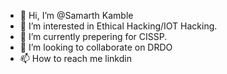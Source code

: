 - 👋 Hi, I’m @Samarth Kamble 
- 👀 I’m interested in Ethical Hacking/IOT Hacking.
- 🌱 I’m currently prepering for CISSP.
- 💞️ I’m looking to collaborate on DRDO
- 📫 How to reach me linkdin 

<!---
Samarth6/Samarth6 is a ✨ special ✨ repository because its `README.md` (this file) appears on your GitHub profile.
You can click the Preview link to take a look at your changes.
--->

